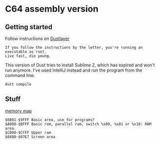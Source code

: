 # C64 assembly version

## Getting started

Follow instructions on [Dustlayer](http://dustlayer.com/c64-coding-tutorials/2013/2/10/dust-c64-command-line-tool)
```
If you follow the instructions by the letter, you're running an executable as root. 
Live fast, die young.
```
This version of Dust tries to install Sublime 2, which has expired and won't run anymore. I've used IntelliJ instead and 
run the program from the command line:

```
dust compile
```
## Stuff

[memory map](http://sta.c64.org/cbm64mem.html) 

    $0801-$9FFF Basic area, use for programs?
    $A000-$BFFF Basic rom, parallel ram, switch %x00, %x01 or %x10: RAM area.
    $C000-$CFFF Upper ram
    $0400-$07E7 Screen area
    